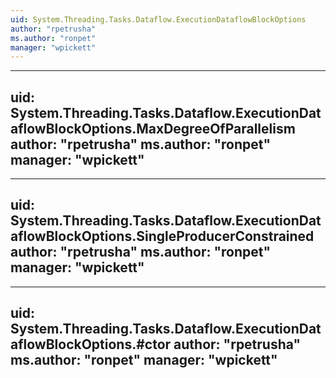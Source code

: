```yaml
---
uid: System.Threading.Tasks.Dataflow.ExecutionDataflowBlockOptions
author: "rpetrusha"
ms.author: "ronpet"
manager: "wpickett"
---
```


---
uid: System.Threading.Tasks.Dataflow.ExecutionDataflowBlockOptions.MaxDegreeOfParallelism
author: "rpetrusha"
ms.author: "ronpet"
manager: "wpickett"
---

---
uid: System.Threading.Tasks.Dataflow.ExecutionDataflowBlockOptions.SingleProducerConstrained
author: "rpetrusha"
ms.author: "ronpet"
manager: "wpickett"
---

---
uid: System.Threading.Tasks.Dataflow.ExecutionDataflowBlockOptions.#ctor
author: "rpetrusha"
ms.author: "ronpet"
manager: "wpickett"
---
